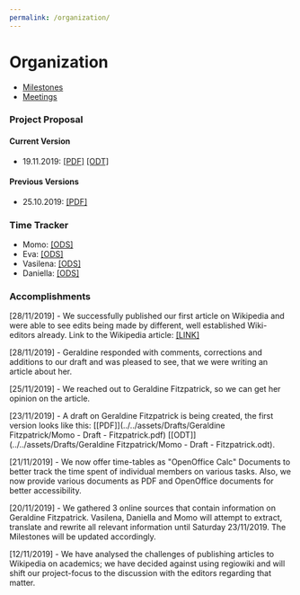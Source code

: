 ```yaml
---
permalink: /organization/
---
```


# Organization
- [Milestones](milestones)
- [Meetings](meetings)

### Project Proposal

#### Current Version
- 19.11.2019: [\[PDF\]](../../assets/ProjectProposals/Wiki_project.pdf) [\[ODT\]](../../assets/ProjectProposals/Wiki_project.odt)

#### Previous Versions
- 25.10.2019: [\[PDF\]](../../assets/ProjectProposals/ProjectProposal-v1.pdf)

###  Time Tracker
- Momo: [\[ODS\]](../../assets/TimeTables/TimeTable_Momo.ods)
- Eva: [\[ODS\]](../../assets/TimeTables/TimeTable_Eva.ods)
- Vasilena: [\[ODS\]](../../assets/TimeTables/TimeTable_Vasilena.ods)
- Daniella: [\[ODS\]](../../assets/TimeTables/TimeTable_Daniella.ods)

### Accomplishments
[28/11/2019] - We successfully published our first article on Wikipedia and were able to see edits being made by different, well established Wiki-editors already. Link to the Wikipedia article: [\[LINK\]](https://de.wikipedia.org/wiki/Geraldine_Fitzpatrick)

[28/11/2019] - Geraldine responded with comments, corrections and additions to our draft and was pleased to see, that we were writing an article about her.

[25/11/2019] - We reached out to Geraldine Fitzpatrick, so we can get her opinion on the article.

[23/11/2019] - A draft on Geraldine Fitzpatrick is being created, the first version looks like this: [\[PDF\]](../../assets/Drafts/Geraldine Fitzpatrick/Momo - Draft - Fitzpatrick.pdf) [\[ODT\]](../../assets/Drafts/Geraldine Fitzpatrick/Momo - Draft - Fitzpatrick.odt).

[21/11/2019] - We now offer time-tables as "OpenOffice Calc" Documents to better track the time spent of individual members on various tasks. Also, we now provide various documents as PDF and OpenOffice documents for better accessibility.

[20/11/2019] - We gathered 3 online sources that contain information on Geraldine Fitzpatrick. Vasilena, Daniella and Momo will attempt to extract, translate and rewrite all relevant information until Saturday 23/11/2019. The Milestones will be updated accordingly.

[12/11/2019] - We have analysed the challenges of publishing articles to Wikipedia on academics; we have decided against using regiowiki and will shift our project-focus to the discussion with the editors regarding that matter.
